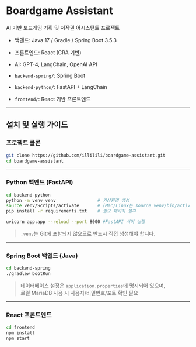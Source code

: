 # Boardgame Assistant

AI 기반 보드게임 기획 및 저작권 어시스턴트 프로젝트  
- 백엔드: Java 17 / Gradle / Spring Boot 3.5.3
- 프론트엔드: React (CRA 기반)
- AI: GPT-4, LangChain, OpenAI API

- `backend-spring/`: Spring Boot 
- `backend-python/`: FastAPI + LangChain
- `frontend/`: React 기반 프론트엔드

---

## 설치 및 실행 가이드

### 프로젝트 클론

```bash
git clone https://github.com/illilili/boardgame-assistant.git
cd boardgame-assistant
```

---

### Python 백엔드 (FastAPI)

```bash
cd backend-python
python -m venv venv                # 가상환경 생성
source venv/Scripts/activate       # (Mac/Linux는 source venv/bin/activate)
pip install -r requirements.txt    # 필요 패키지 설치

uvicorn app:app --reload --port 8000 #FastAPI 서버 실행
```

> `.venv`는 Git에 포함되지 않으므로 반드시 직접 생성해야 합니다.

---

### Spring Boot 백엔드 (Java)

```bash
cd backend-spring
./gradlew bootRun
```

> 데이터베이스 설정은 `application.properties`에 명시되어 있으며,  
> 로컬 MariaDB 사용 시 사용자/비밀번호/포트 확인 필요

---

### React 프론트엔드

```bash
cd frontend
npm install
npm start
```

